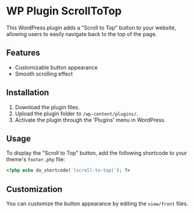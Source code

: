 # WP Plugin ScrollToTop

This WordPress plugin adds a "Scroll to Top" button to your website, allowing users to easily navigate back to the top of the page.

## Features
- Customizable button appearance
- Smooth scrolling effect

## Installation
1. Download the plugin files.
2. Upload the plugin folder to `/wp-content/plugins/`.
3. Activate the plugin through the 'Plugins' menu in WordPress.

## Usage
To display the "Scroll to Top" button, add the following shortcode to your theme's `footer.php` file:

```php
<?php echo do_shortcode('[scroll-to-top]'); ?>
```

## Customization
You can customize the button appearance by editing the `view/front` files.
